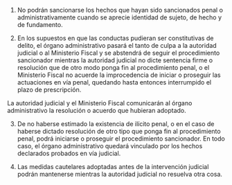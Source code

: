 1. No podrán sancionarse los hechos que hayan sido sancionados penal o administrativamente cuando se aprecie identidad de sujeto, de hecho y de fundamento.

2. En los supuestos en que las conductas pudieran ser constitutivas de delito, el órgano administrativo pasará el tanto de culpa a la autoridad judicial o al Ministerio Fiscal y se abstendrá de seguir el procedimiento sancionador mientras la autoridad judicial no dicte sentencia firme o resolución que de otro modo ponga fin al procedimiento penal, o el Ministerio Fiscal no acuerde la improcedencia de iniciar o proseguir las actuaciones en vía penal, quedando hasta entonces interrumpido el plazo de prescripción.

La autoridad judicial y el Ministerio Fiscal comunicarán al órgano administrativo la resolución o acuerdo que hubieran adoptado.

3. De no haberse estimado la existencia de ilícito penal, o en el caso de haberse dictado resolución de otro tipo que ponga fin al procedimiento penal, podrá iniciarse o proseguir el procedimiento sancionador. En todo caso, el órgano administrativo quedará vinculado por los hechos declarados probados en vía judicial.

4. Las medidas cautelares adoptadas antes de la intervención judicial podrán mantenerse mientras la autoridad judicial no resuelva otra cosa.